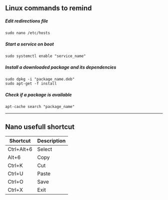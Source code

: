 ## Linux commands to remind

##### Edit redirections file
```
sudo nano /etc/hosts
```
##### Start a service on boot
```
sudo systemctl enable "service_name"
```
##### Install a downloaded package and its dependencies
```
sudo dpkg -i "package_name.deb"
sudo apt-get -f install
```
##### Check if a package is available
```
apt-cache search "package_name"
```

---
## Nano usefull shortcut
| Shortcut   | Description 
|------------|-------------
| Ctrl+Alt+6 | Select
| Alt+6      | Copy
| Ctrl+K     | Cut
| Ctrl+U     | Paste
| Ctrl+O     | Save
| Ctrl+X     | Exit
